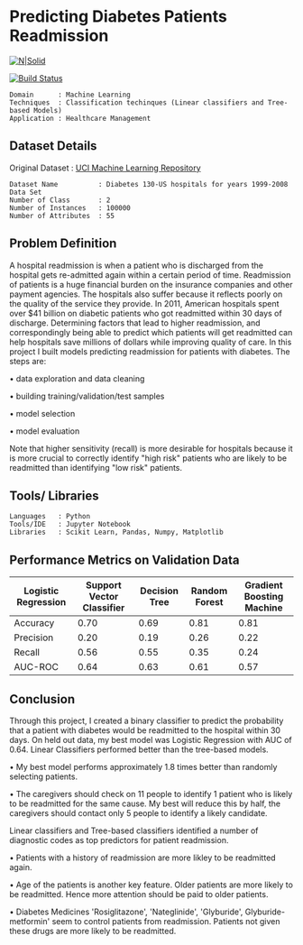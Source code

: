 # Predicting Diabetes Patients Readmission

[![N|Solid](https://cldup.com/dTxpPi9lDf.thumb.png)](https://nodesource.com/products/nsolid)

[![Build Status](https://travis-ci.org/joemccann/dillinger.svg?branch=master)](https://travis-ci.org/joemccann/dillinger)

```
Domain      : Machine Learning
Techniques  : Classification techinques (Linear classifiers and Tree-based Models)
Application : Healthcare Management
```
## Dataset Details
Original Dataset		: [UCI Machine Learning Repository](https://archive.ics.uci.edu/ml/datasets/diabetes+130-us+hospitals+for+years+1999-2008)
```
Dataset Name          : Diabetes 130-US hospitals for years 1999-2008 Data Set
Number of Class       : 2
Number of Instances   : 100000
Number of Attributes  : 55
```

## Problem Definition
A hospital readmission is when a patient who is discharged from the hospital gets re-admitted again within a certain period of time. Readmission of patients is a huge financial burden on the insurance companies and other payment agencies. The hospitals also suffer because it reflects poorly on the quality of the service they provide. In 2011, American hospitals spent over $41 billion on diabetic patients who got readmitted within 30 days of discharge. Determining factors that lead to higher readmission, and correspondingly being able to predict which patients will get readmitted can help hospitals save millions of dollars while improving quality of care.
In this project I built models predicting readmission for patients with diabetes. The steps are:

• data exploration and data cleaning

• building training/validation/test samples

• model selection

• model evaluation

Note that higher sensitivity (recall) is more desirable for hospitals because it is more crucial to correctly identify "high risk" patients who are likely to be readmitted than identifying "low risk" patients.

## Tools/ Libraries
```
Languages   : Python
Tools/IDE   : Jupyter Notebook
Libraries   : Scikit Learn, Pandas, Numpy, Matplotlib
```

## Performance Metrics on Validation Data

| Logistic Regression |	Support Vector Classifier |	Decision Tree |	Random Forest |	Gradient Boosting Machine |
| ------------------- | ------------------------- | ------------------- | ------------------------- | ------------------- |
| Accuracy |	0.70 |	0.69 |	0.81 |	0.81 |	0.88 |
| Precision |	0.20 |	0.19 |	0.26 |	0.22 |	0.29 |
| Recall |	0.56 |	0.55 |	0.35 |	0.24 |	0.05 |
| AUC-ROC |	0.64 |	0.63 |	0.61 |	0.57 |	0.52 |

## Conclusion
Through this project, I created a binary classifier to predict the probability that a patient with diabetes would be readmitted to the hospital within 30 days. On held out data, my best model was Logistic Regression with AUC of 0.64. Linear Classifiers performed better than the tree-based models.

•	My best model performs approximately 1.8 times better than randomly selecting patients.

•	The caregivers should check on 11 people to identify 1 patient who is likely to be readmitted for the same cause. My best will reduce this by half, the caregivers should contact only 5 people to identify a likely candidate.

Linear classifiers and Tree-based classifiers identified a number of diagnostic codes as top predictors for patient readmission.

•	Patients with a history of readmission are more likley to be readmitted again.

•	Age of the patients is another key feature. Older patients are more likely to be readmitted. Hence more attention should be paid to older patients.

•	Diabetes Medicines 'Rosiglitazone', 'Nateglinide', 'Glyburide', Glyburide-metformin' seem to control patients from readmission. Patients not given these drugs are more likely to be readmitted.
